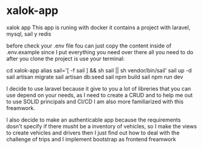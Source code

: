 # xalok-app
xalok app 
This app is runing with docker it contains a project with laravel, mysql, sail y redis

before check your .env file fou can just copy the content inside of .env.example since I put everything you need over there
all you need to do after you clone the project is use your terminal:

cd xalok-app
alias sail='[ -f sail ] && sh sail || sh vendor/bin/sail' 
sail up -d
sail artisan migrate
sail artisan db:seed
sail npm build
sail npm run dev

I decide to use laravel because it give to you a lot of libreries that you can use depend on your needs, as I need to create a CRUD and to help me out to use SOLID principals and CI/CD I am also more familiarized  with this freamwork.

I also decide to make an authenticable app because the requirements dosn't specify if there musht be a inventory of vehicles, so I make the views to create vehicles and drivers then I just find out how to deal with the challenge of trips and I implement bootstrap as frontend freamwork